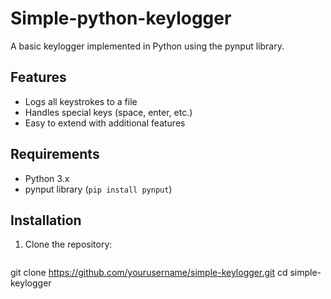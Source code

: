 # Simple-python-keylogger
A basic keylogger implemented in Python using the pynput library.

## Features

- Logs all keystrokes to a file
- Handles special keys (space, enter, etc.)
- Easy to extend with additional features

## Requirements

- Python 3.x
- pynput library (`pip install pynput`)

## Installation

1. Clone the repository:
   ```bash
git clone https://github.com/yourusername/simple-keylogger.git
cd simple-keylogger
